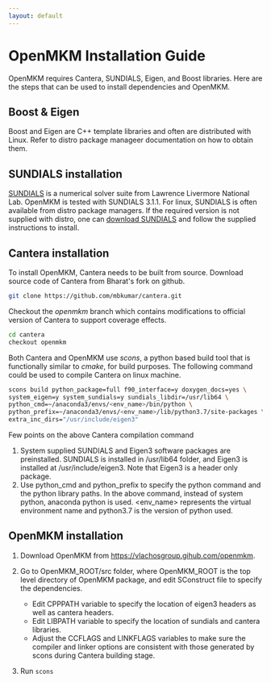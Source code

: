 ```yaml
---
layout: default
---
```


# OpenMKM Installation Guide

OpenMKM requires Cantera, SUNDIALS, Eigen, and Boost libraries. Here are the steps that can be used to install dependencies and OpenMKM.

## Boost & Eigen
Boost and Eigen are C++ template libraries and often are distributed with Linux. Refer to distro package manageer documentation on how to obtain them. 

## SUNDIALS installation
[SUNDIALS](https://computation.llnl.gov/projects/sundials/) is a numerical solver suite from Lawrence Livermore National Lab. OpenMKM is tested with SUNDIALS 3.1.1. For linux, SUNDIALS is often available 
from distro package managers. If the required version is not supplied with 
distro, one can [download SUNDIALS](https://computation.llnl.gov/projects/sundials/sundials-software) 
and follow the supplied instructions to install. 

## Cantera installation
To install OpenMKM, Cantera needs to be built from source. Download source code of Cantera from Bharat's fork on github. 
``` bash
git clone https://github.com/mbkumar/cantera.git
```
Checkout the *openmkm* branch which contains modifications to official version of Cantera to 
support coverage effects.
``` bash
cd cantera
checkout openmkm
```
Both Cantera and OpenMKM use *scons*, a python based build tool 
that is functionally similar to *cmake*, for build purposes. 
The following command could be used to compile Cantera on linux machine.
``` bash
scons build python_package=full f90_interface=y doxygen_docs=yes \
system_eigen=y system_sundials=y sundials_libdir=/usr/lib64 \
python_cmd=~/anaconda3/envs/<env_name>/bin/python \
python_prefix=~/anaconda3/envs/<env_name>/lib/python3.7/site-packages \
extra_inc_dirs="/usr/include/eigen3"
```

 Few points on the above Cantera compilation command
1. System supplied SUNDIALS and Eigen3 software packages are preinstalled. SUNDIALS is installed in /usr/lib64 folder, and Eigen3 is installed at /usr/include/eigen3. Note that Eigen3 is a header only package. 
2. Use python_cmd and python_prefix to specify the python command and the python library paths. In the above command, instead of system python, anaconda python is used. \<env_name\> represents the virtual environment name and python3.7 is the version of python used. 


## OpenMKM installation
1. Download OpenMKM from https://vlachosgroup.gihub.com/openmkm.
1. Go to OpenMKM_ROOT/src folder, where OpenMKM_ROOT is the top level directory of OpenMKM package, and edit SConstruct file to specify the dependencies.
    * Edit CPPPATH variable to specify the location of eigen3 headers as well as cantera headers.
    * Edit LIBPATH variable to specify the location of sundials and cantera libraries.
    * Adjust the CCFLAGS and LINKFLAGS variables to make sure the compiler and linker options are
consistent with those generated by scons during Cantera building stage.

2. Run ```scons```  
